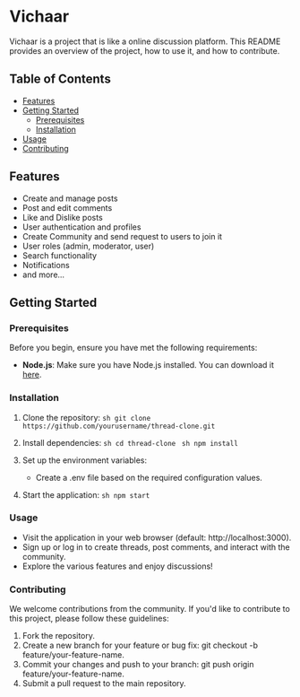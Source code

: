 # Vichaar

Vichaar is a project that is like a online discussion platform. This README provides an overview of the project, how to use it, and how to contribute.

## Table of Contents
- [Features](#features)
- [Getting Started](#getting-started)
  - [Prerequisites](#prerequisites)
  - [Installation](#installation)
- [Usage](#usage)
- [Contributing](#contributing)

## Features

- Create and manage posts
- Post and edit comments
- Like and Dislike posts
- User authentication and profiles
- Create Community and send request to users to join it
- User roles (admin, moderator, user)
- Search functionality
- Notifications
- and more...

## Getting Started

### Prerequisites

Before you begin, ensure you have met the following requirements:

- **Node.js**: Make sure you have Node.js installed. You can download it [here](https://nodejs.org/).

### Installation

1. Clone the repository:
   ```sh git clone https://github.com/yourusername/thread-clone.git ```

2. Install dependencies:
    ```sh cd thread-clone ```
    ```sh npm install ```

3. Set up the environment variables:
    - Create a .env file based on the required configuration values.

4. Start the application:
    ```sh npm start ```

### Usage
- Visit the application in your web browser (default: http://localhost:3000).
- Sign up or log in to create threads, post comments, and interact with the community.
- Explore the various features and enjoy discussions!

### Contributing

We welcome contributions from the community. If you'd like to contribute to this project, please follow these guidelines:

1. Fork the repository.
2. Create a new branch for your feature or bug fix: git checkout -b feature/your-feature-name.
3. Commit your changes and push to your branch: git push origin feature/your-feature-name.
4. Submit a pull request to the main repository.

